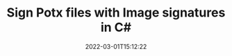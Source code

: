---
############################# Static ############################
layout: "auto-gen-signature"
date: 2022-03-01T15:12:22
draft: false
operation: Sign
signaturetype: Image
fileformat: Potx
productName: .NET
lang: en
productCode: net
otherformats: pdf doc docx docm dot dotm dotx odt ott rtf xls xlsx xlsm xlsb csv ods ots xltx xltm ppt pptx pps ppsx odp otp potx potm pptm ppsm png jpg bmp gif tiff svg webp wmf
breadcrumb: Put Image signature on Potx for C#

############################# Head ############################
head_title: "Adding Image signatures to Potx file with C#"
head_description: "Put Image Signature on Potx file for .NET using a few lines of code. Use the GroupDocs Document Signature API to sign dozens of file formats."

############################# Header ############################
title: "Sign Potx files with Image signatures in C#"
description: "How to add Image Signature with a few lines of .NET code"
bg_image: "https://cms.admin.containerize.com/templates/aspose/App_Themes/V3/images/bg/header1.png"
bg_overlay: false
button:
    enable: true

############################# SubMenu ############################
submenu:
    enable: true

    left:
        img_alt: "GroupDocs.Signature for .NET"
        image: "https://cms.admin.containerize.com/templates/groupdocs/images/product-logos/90x90-noborder/groupdocs-signature-net.png"
        product: "GroupDocs.Signature"
        platform: ".NET"



############################# About ############################
about:
    enable: true
    title: "About GroupDocs.Signature for .NET API"
    content: |
        [GroupDocs.Signature for .NET](https://products.groupdocs.com/signature/net/) is a popular API for digital documents e-signing. Signatures like texts, images, digital certificates, barcodes, QR-codes, stamps or metadata are available. Signatures might be placed on PDFs, MS Word documents, MS Excel workbooks, MS PowerPoint presentations, Adobe Photoshop files and various image formats. Customers can sign their document and update, search, verify, delete or preview e-signatures which were put on those documents. Moreover, a lot of abilities for signatures customization are provided.
    

############################# Steps ############################
steps:
    enable: true
    title_left: "Steps to sign Potx with Image in C#"
    content_left: |
        [GroupDocs.Signature for .NET](https://products.groupdocs.com/signature/net/) provides ability to sign Potx documents with Image signatures quickly and easily.
        
        * Create an instance of Signature class providing Potx file supposed to signing as path or memory stream
        * Instantiate SignOptions class and set all demanded data.
        * Invoke the Signature.Sign() method passing output Potx file or memory stream

    title_right: "System Requirements"
    content_right: |
        Documents signing with GroupDocs.Signature for .NET can be performed in just a few simple steps. Our APIs are supported on all major platforms and operating systems. Before executing the code below, make sure you have the following prerequisites installed on your system.

        * Operating systems: Microsoft Windows, Linux, MacOS
        * Development environments: Microsoft Visual Studio, Xamarin, MonoDevelop
        * Frameworks: .NET Framework, .NET Standard, .NET Core, Mono
        * Get the latest GroupDocs.Signature for .NET from [Nuget](https://www.nuget.org/packages/groupdocs.signature)
         
    code: |
        ```csharp    
                
        // Set up input Potx file
        string filePath = "input.potx";
        // Set up output file
        string outputFilePath = "output.potx";
        // Provide image file
        string imageFilePath = "image.png";

        // Instantiate Signature for input file
        using (GroupDocs.Signature.Signature signature = new GroupDocs.Signature.Signature(filePath))
        {
            //Provide sign options
            ImageSignOptions options = new ImageSignOptions(imageFilePath)
            {
                // set signature position
                Left = 50,
                Top = 200
            };

            // sign Potx document
            SignResult result = signature.Sign(outputFilePath, options);
        }

        ```

############################# Demos ############################
demos:
    enable: true
    title: "Signing Potx documents with Image Live Demo"
    content: |
       Sign Potx file with various signatures right now by visiting the [GroupDocs.Signature App](https://products.groupdocs.app/signature/family) website. Free online demo waiting for you.          

############################# More Formats ############################
more_formats:
    enable: true
    title: "Other supported Image signatures for C#"
    content: |
        "You can also sign Potx with other signature types. Please see the list below."
    format: 
       
       
back_to_top:
    enable: true
---